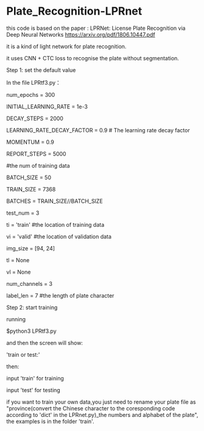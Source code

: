 # Plate_Recognition-LPRnet
this code is based on the paper :      LPRNet: License Plate Recognition via Deep Neural Networks
 https://arxiv.org/pdf/1806.10447.pdf
 
 it is a kind of light network for plate recognition.
 
 it uses CNN + CTC loss to recognise the plate without segmentation.
 
 
Step 1: set the default value

In the file LPRtf3.py：

num_epochs = 300

INITIAL_LEARNING_RATE = 1e-3

DECAY_STEPS = 2000

LEARNING_RATE_DECAY_FACTOR = 0.9 # The learning rate decay factor

MOMENTUM = 0.9

REPORT_STEPS = 5000

#the num of training data

BATCH_SIZE = 50

TRAIN_SIZE = 7368

BATCHES = TRAIN_SIZE//BATCH_SIZE

test_num = 3

ti = 'train' #the location of training data

vi = 'valid' #the location of validation data

img_size = [94, 24]

tl = None

vl = None

num_channels = 3 

label_len = 7 #the length of plate character 


Step 2: start training

running 

$python3 LPRtf3.py

and then the screen will show:

'train or test:'

then:

input 'train' for training

input 'test' for testing


if you want to train your own data,you just need to rename your plate file as "province(convert the Chinese character  to the coresponding code according to 'dict' in the LPRnet.py)_the numbers and alphabet of the plate", the examples is in the folder 'train'. 
